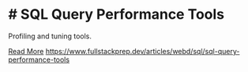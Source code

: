 # # SQL Query Performance Tools

Profiling and tuning tools.

[Read More](https://www.fullstackprep.dev/articles/webd/sql/sql-query-performance-tools) https://www.fullstackprep.dev/articles/webd/sql/sql-query-performance-tools